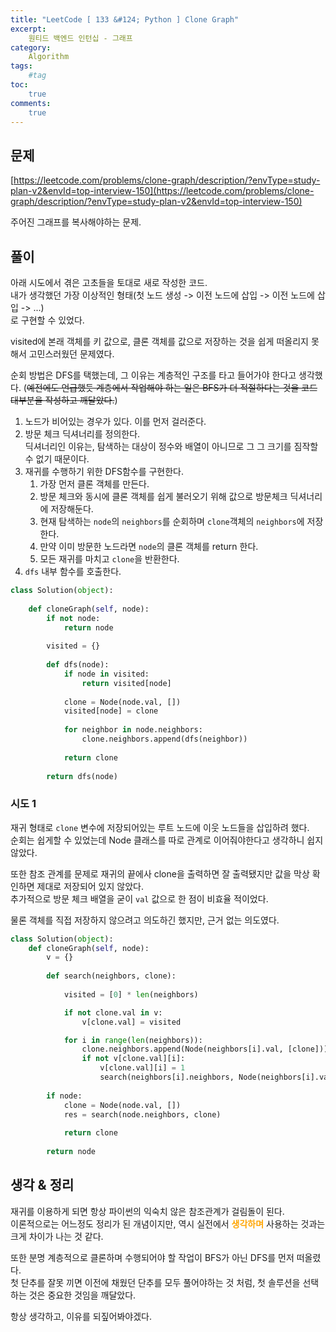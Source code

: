 ```yaml
---
title: "LeetCode [ 133 &#124; Python ] Clone Graph"
excerpt: 
    원티드 백엔드 인턴십 - 그래프
category: 
    Algorithm
tags: 
    #tag
toc: 
    true
comments: 
    true
---
```


<style type = 'text/css'>
    .o{
    font-weight: bold;
    color:orange;
    }
</style>

## 문제  
[https://leetcode.com/problems/clone-graph/description/?envType=study-plan-v2&envId=top-interview-150](https://leetcode.com/problems/clone-graph/description/?envType=study-plan-v2&envId=top-interview-150)  

주어진 그래프를 복사해야하는 문제.  

## 풀이  
아래 시도에서 겪은 고초들을 토대로 새로 작성한 코드.  
내가 생각했던 가장 이상적인 형태(첫 노드 생성 -> 이전 노드에 삽입 -> 이전 노드에 삽입 -> ...)   
로 구현할 수 있었다.  
  
visited에 본래 객체를 키 값으로, 클론 객체를 값으로 저장하는 것을 쉽게 떠올리지 못해서 고민스러웠던 문제였다.  

순회 방법은 DFS를 택했는데, 그 이유는 계층적인 구조를 타고 들어가야 한다고 생각했다. (~~예전에도 언급했듯 계층에서 작업해야 하는 일은 BFS가 더 적절하다는 것을 코드 대부분을 작성하고 깨달았다.~~)  
  
  
1. 노드가 비어있는 경우가 있다. 이를 먼저 걸러준다.  
2. 방문 체크 딕셔너리를 정의한다.  
   딕셔너리인 이유는, 탐색하는 대상이 정수와 배열이 아니므로 그 그 크기를 짐작할 수 없기 때문이다.  
3. 재귀를 수행하기 위한 DFS함수를 구현한다.  
   1. 가장 먼저 클론 객체를 만든다.  
   2. 방문 체크와 동시에 클론 객체를 쉽게 불러오기 위해 값으로 방문체크 딕셔너리에 저장해둔다.  
   3. 현재 탐색하는 `node`의 `neighbors`를 순회하며 `clone`객체의 `neighbors`에 저장한다.  
   4. 만약 이미 방문한 노드라면 `node`의 클론 객체를 return 한다.  
   5. 모든 재귀를 마치고 `clone`을 반환한다.  
4. `dfs` 내부 함수를 호출한다.  
   
```python  
class Solution(object):
    
    def cloneGraph(self, node):
        if not node:
            return node
        
        visited = {}
        
        def dfs(node):
            if node in visited:
                return visited[node]
            
            clone = Node(node.val, [])
            visited[node] = clone
            
            for neighbor in node.neighbors:
                clone.neighbors.append(dfs(neighbor))
            
            return clone
        
        return dfs(node)
```  
  
### 시도 1  
재귀 형태로 `clone` 변수에 저장되어있는 루트 노드에 이웃 노드들을 삽입하려 했다.  
순회는 쉽게할 수 있었는데 Node 클래스를 따로 관계로 이어줘야한다고 생각하니 쉽지 않았다.  
  
또한 참조 관계를 문제로 재귀의 끝에사 clone을 출력하면 잘 출력됐지만 값을 막상 확인하면 제대로 저장되어 있지 않았다.  
추가적으로 방문 체크 배열을 굳이 `val` 값으로 한 점이 비효율 적이었다.  
  
물론 객체를 직접 저장하지 않으려고 의도하긴 했지만, 근거 없는 의도였다.  
  
```python  
class Solution(object):
    def cloneGraph(self, node):
        v = {}
        
        def search(neighbors, clone):
            
            visited = [0] * len(neighbors)

            if not clone.val in v:
                v[clone.val] = visited

            for i in range(len(neighbors)):
                clone.neighbors.append(Node(neighbors[i].val, [clone]))
                if not v[clone.val][i]:
                    v[clone.val][i] = 1
                    search(neighbors[i].neighbors, Node(neighbors[i].val, []))
            
        if node:
            clone = Node(node.val, [])
            res = search(node.neighbors, clone)
                
            return clone
        
        return node
```  
  
## 생각 & 정리
재귀를 이용하게 되면 항상 파이썬의 익숙치 않은 참조관계가 걸림돌이 된다.  
이론적으로는 어느정도 정리가 된 개념이지만, 역시 실전에서 <span class = "o">생각하며</span> 사용하는 것과는 크게 차이가 나는 것 같다.  
  
또한 분명 계층적으로 클론하며 수행되어야 할 작업이 BFS가 아닌 DFS를 먼저 떠올렸다.  
첫 단추를 잘못 끼면 이전에 채웠던 단추를 모두 풀어야하는 것 처럼, 첫 솔루션을 선택하는 것은 중요한 것임을 깨달았다.  
  
항상 생각하고, 이유를 되짚어봐야겠다.